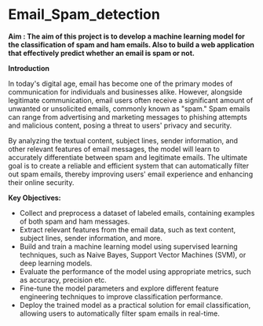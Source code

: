 # Email_Spam_detection

**Aim : The aim of this project is to develop a machine learning model for the classification of spam and ham emails. Also to build a web application that effectively predict whether an email is spam or not.**

**Introduction**

In today's digital age, email has become one of the primary modes of communication for individuals and businesses alike. However, alongside legitimate communication, email users often receive a significant amount of unwanted or unsolicited emails, commonly known as "spam." Spam emails can range from advertising and marketing messages to phishing attempts and malicious content, posing a threat to users' privacy and security.

By analyzing the textual content, subject lines, sender information, and other relevant features of email messages, the model will learn to accurately differentiate between spam and legitimate emails. The ultimate goal is to create a reliable and efficient system that can automatically filter out spam emails, thereby improving users' email experience and enhancing their online security.


**Key Objectives:**

- Collect and preprocess a dataset of labeled emails, containing examples of both spam and ham messages.
- Extract relevant features from the email data, such as text content, subject lines, sender information, and more.
- Build and train a machine learning model using supervised learning techniques, such as Naive Bayes, Support Vector Machines (SVM), or deep learning models.
- Evaluate the performance of the model using appropriate metrics, such as accuracy, precision etc.
- Fine-tune the model parameters and explore different feature engineering techniques to improve classification performance.
- Deploy the trained model as a practical solution for email classification, allowing users to automatically filter spam emails in real-time.
